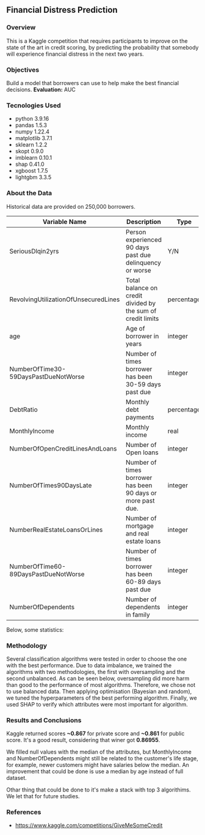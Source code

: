 ## Financial Distress Prediction
### Overview
This is a Kaggle competition that requires participants to improve on the state of the art in credit scoring, by predicting the probability that somebody will experience financial distress in the next two years.
### Objectives
Build a model that borrowers can use to help make the best financial decisions. **Evaluation:** AUC
### Tecnologies Used
* python 3.9.16
* pandas 1.5.3
* numpy 1.22.4
* matplotlib 3.7.1
* sklearn 1.2.2
* skopt 0.9.0
* imblearn 0.10.1
* shap 0.41.0
* xgboost 1.7.5
* lightgbm 3.3.5
### About the Data
Historical data are provided on 250,000 borrowers.

|Variable Name|Description|Type|
|---|---|---|
|SeriousDlqin2yrs|Person experienced 90 days past due delinquency or worse|Y/N|
|RevolvingUtilizationOfUnsecuredLines|Total balance on credit divided by the sum of credit limits|percentage|
|age|Age of borrower in years|integer|
|NumberOfTime30-59DaysPastDueNotWorse|Number of times borrower has been 30-59 days past due|integer|
|DebtRatio|Monthly debt payments|percentage|
|MonthlyIncome|Monthly income|real|
|NumberOfOpenCreditLinesAndLoans|Number of Open loans|integer|
|NumberOfTimes90DaysLate|Number of times borrower has been 90 days or more past due.|integer|
|NumberRealEstateLoansOrLines|Number of mortgage and real estate loans|integer|
|NumberOfTime60-89DaysPastDueNotWorse|Number of times borrower has been 60-89 days past due|integer|
|NumberOfDependents|Number of dependents in family|integer|


Below, some statistics:




### Methodology
Several classification algorithms were tested in order to choose the one with the best performance. Due to data imbalance, we trained the algorithms with two methodologies, the first with oversampling and the second unbalanced. As can be seen below, oversampling did more harm than good to the performance of most algorithms. Therefore, we chose not to use balanced data. Then applying optimisation (Bayesian and random), we tuned the hyperparameters of the best performing algorithm. Finally, we used SHAP to verify which attributes were most important for algorithm.
### Results and Conclusions
Kaggle returned scores **~0.867** for private score and **~0.861** for public score. It's a good result, considering that winer got **0.86955**.

We filled null values with the median of the attributes, but MonthlyIncome and NumberOfDependents might still be related to the customer's life stage, for example, newer customers might have salaries below the median. An improvement that could be done is use a median by age instead of full dataset.

Othar thing that could be done to it's make a stack with top 3 algorithims. We let that for future studies.

### References
* https://www.kaggle.com/competitions/GiveMeSomeCredit
